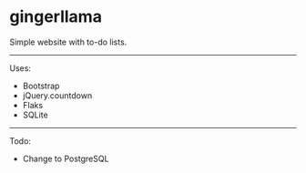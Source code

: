 # gingerllama
Simple website with to-do lists.
___
Uses:
* Bootstrap
* jQuery.countdown
* Flaks
* SQLite

___
Todo:
* Change to PostgreSQL
